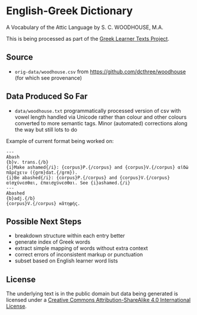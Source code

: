 # English-Greek Dictionary

A Vocabulary of the Attic Language by S. C. WOODHOUSE, M.A.

This is being processed as part of the [Greek Learner Texts Project](https://greek-learner-texts.org/).

## Source

* `orig-data/woodhouse.csv` from <https://github.com/dcthree/woodhouse> (for which see provenance)

## Data Produced So Far

* `data/woodhouse.txt` programmatically processed version of csv with vowel length handled via Unicode rather than colour and other colours converted to more semantic tags. Minor (automated) corrections along the way but still lots to do

Example of current format being worked on:

```
---
Abash
{b}v. trans.{/b}
{i}Make ashamed{/i}: {corpus}P.{/corpus} and {corpus}V.{/corpus} αἰδῶ πᾰρέχειν ({grm}dat.{/grm}).
{i}Be abashed{/i}: {corpus}P.{/corpus} and {corpus}V.{/corpus} αἰσχύνεσθαι, ἐπαισχύνεσθαι. See {i}ashamed.{/i}
---
Abashed
{b}adj.{/b}
{corpus}V.{/corpus} κᾰτηφής.
```

## Possible Next Steps

* breakdown structure within each entry better
* generate index of Greek words
* extract simple mapping of words without extra context
* correct errors of inconsistent markup or punctuation
* subset based on English learner word lists

## License

The underlying text is in the public domain but data being generated is licensed under a [Creative Commons Attribution-ShareAlike 4.0 International License](http://creativecommons.org/licenses/by-sa/4.0/).
